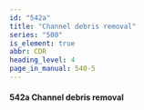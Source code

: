 ```yaml
---
id: "542a"
title: "Channel debris removal"
series: "500"
is_element: true
abbr: CDR
heading_level: 4
page_in_manual: 540-5
---
```


#### 542a Channel debris removal